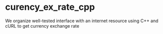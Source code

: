 # curency_ex_rate_cpp
We organize well-tested interface with an internet resource using C++ and cURL to get currency exchange rate

